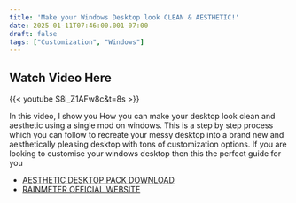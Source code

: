 ```yaml
---
title: 'Make your Windows Desktop look CLEAN & AESTHETIC!'
date: 2025-01-11T07:46:00.001-07:00
draft: false
tags: ["Customization", "Windows"]
---
```


**Watch Video Here** 
---
{{< youtube S8i_Z1AFw8c&t=8s >}}  


In this video, I show you How you can make your desktop look clean and aesthetic using a single mod on windows. This is a step by step process which you can follow to recreate your messy desktop into a brand new and aesthetically pleasing desktop with tons of customization options. If you are looking to customise your windows desktop then this the perfect guide for you

  

- [AESTHETIC DESKTOP PACK DOWNLOAD](https://www.mediafire.com/file/8eb4ovveowyvcap/Aesthetic_Desktop_%2528GB%2529.zip/file)
- [RAINMETER OFFICIAL WEBSITE](https://www.rainmeter.net/)
